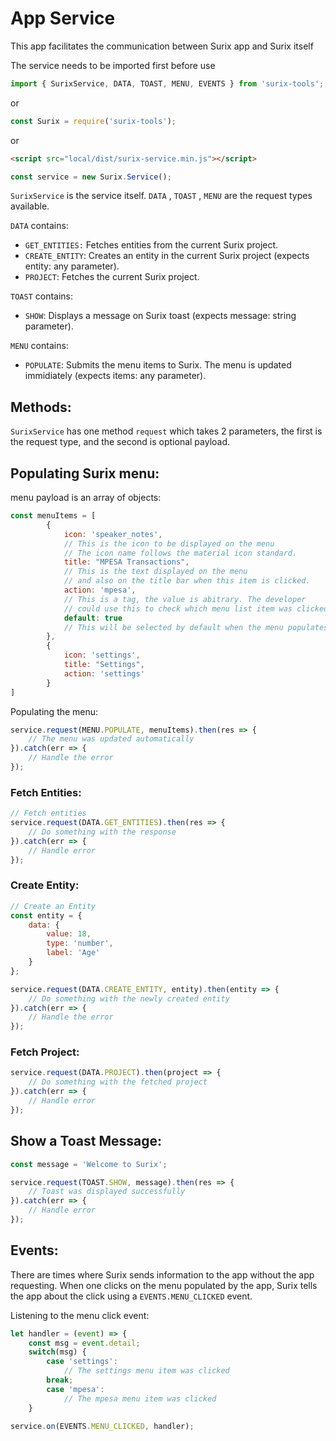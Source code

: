 # App Service
This app facilitates the communication between Surix app and Surix itself

The service needs to be imported first before use
```javascript
import { SurixService, DATA, TOAST, MENU, EVENTS } from 'surix-tools';
```
or
```javascript
const Surix = require('surix-tools'); 
```
or
```html
<script src="local/dist/surix-service.min.js"></script>
```
```javascript
const service = new Surix.Service();
```
`SurixService`    is the service itself.
`DATA` , `TOAST` , `MENU`    are the request types available.

`DATA` contains:
- `GET_ENTITIES:` Fetches entities from the current Surix project.
- `CREATE_ENTITY`: Creates an entity in the current Surix project (expects entity: any parameter).
- `PROJECT`: Fetches the current Surix project.

`TOAST` contains:
- `SHOW`: Displays a message on Surix toast (expects message: string parameter).

`MENU` contains:
- `POPULATE`: Submits the menu items to Surix. The menu is updated immidiately (expects items: any parameter).

## Methods:
`SurixService` has one method `request` which takes 2 parameters, the first is the request type, and the second is optional payload.
## 
## Populating Surix menu:
menu payload is an array of objects:
```javascript
const menuItems = [
        {
            icon: 'speaker_notes', 
            // This is the icon to be displayed on the menu
            // The icon name follows the material icon standard.
            title: "MPESA Transactions", 
            // This is the text displayed on the menu
            // and also on the title bar when this item is clicked.
            action: 'mpesa', 
            // This is a tag, the value is abitrary. The developer 
            // could use this to check which menu list item was clicked
            default: true 
            // This will be selected by default when the menu populates
        },
        {
            icon: 'settings',
            title: "Settings",
            action: 'settings'
        }
]
```

Populating the menu:
```javascript
service.request(MENU.POPULATE, menuItems).then(res => {
    // The menu was updated automatically
}).catch(err => {
    // Handle the error
});
```
### 
### Fetch Entities:
```javascript
// Fetch entities
service.request(DATA.GET_ENTITIES).then(res => {
    // Do something with the response
}).catch(err => {
    // Handle error
});
```
### 
### Create Entity:
```javascript
// Create an Entity
const entity = {
    data: {
        value: 18,
        type: 'number',
        label: 'Age'
    }
};

service.request(DATA.CREATE_ENTITY, entity).then(entity => {
    // Do something with the newly created entity
}).catch(err => {
    // Handle the error
});
```

### Fetch Project:
```javascript
service.request(DATA.PROJECT).then(project => {
    // Do something with the fetched project
}).catch(err => {
    // Handle error
});
```

## Show a Toast Message:
```javascript
const message = 'Welcome to Surix';

service.request(TOAST.SHOW, message).then(res => {
    // Toast was displayed successfully 
}).catch(err => {
    // Handle error
});
```
## Events:
There are times where Surix sends information to the app without the app requesting. When one clicks on the menu populated by the app, Surix tells the app about the click using a `EVENTS.MENU_CLICKED` event.

Listening to the menu click event:
```javascript
let handler = (event) => {
    const msg = event.detail;
    switch(msg) {
        case 'settings':
            // The settings menu item was clicked
        break;
        case 'mpesa':
            // The mpesa menu item was clicked
    }

service.on(EVENTS.MENU_CLICKED, handler);
```
